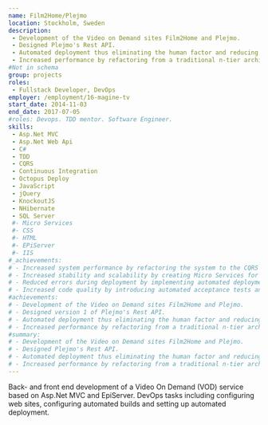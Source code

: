 ```yaml
---
name: Film2Home/Plejmo
location: Stockholm, Sweden
description: 
 - Development of the Video on Demand sites Film2Home and Plejmo.
 - Designed Plejmo's Rest API.
 - Automated deployment thus eliminating the human factor and reducing deployment time from 1 hour to a couple of minutes.
 - Increased performance by refactoring from a traditional n-tier architecture to a service bus architcure thus offloading the front end sites.
#Not in schema
group: projects
roles: 
 - Fullstack Developer, DevOps
employer: /employment/16-magine-tv
start_date: 2014-11-03
end_date: 2017-07-05
#roles: Devops. TDD mentor. Software Engineer.
skills:
 - Asp.Net MVC
 - Asp.Net Web Api
 - C#
 - TDD 
 - CQRS
 - Continuous Integration
 - Octopus Deploy
 - JavaScript
 - jQuery
 - KnockoutJS
 - NHibernate
 - SQL Server
 #- Micro Services
 #- CSS
 #- HTML
 #- EPiServer
 #- IIS
#_achievements: 
# - Increased system performance by refactoring the system to the CQRS pattern with a denormalized, read optimized database for querying.
# - Increased stability and scalability by creating Micro Services for third party integration.
# - Reduced errors during deployment by implementing automated deployment.
# - Increased code quality by introducing automated acceptance tests and living documentation.
#achievements: 
# - Development of the Video on Demand sites Film2Home and Plejmo.
# - Designed version 1 of Plejmo's Rest API.
# - Automated deployment thus eliminating the human factor and reducing deployment time from 1 hour to a couple of minutes.
# - Increased performance by refactoring from a traditional n-tier architecture to a service bus architcure thus offloading the front end sites.
#summary: 
# - Development of the Video on Demand sites Film2Home and Plejmo.
# - Designed Plejmo's Rest API.
# - Automated deployment thus eliminating the human factor and reducing deployment time from 1 hour to a couple of minutes.
# - Increased performance by refactoring from a traditional n-tier architecture to a service bus architcure thus offloading the front end sites.
---
```

Back- and front end development of a Video On Demand (VOD) service based on Asp.Net MVC and EpiServer. DevOps tasks including configuring web sites, configuring automated builds and setting up automated deployment. 
